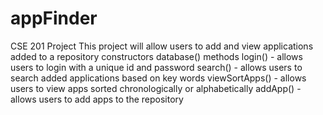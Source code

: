 # appFinder
CSE 201 Project
This project will allow users to add and view applications added to a repository
constructors 
  database()
methods
  login() - allows users to login with a unique id and password
  search() - allows users to search added applications based on key words
  viewSortApps() - allows users to view apps sorted chronologically or alphabetically 
  addApp() - allows users to add apps to the repository

